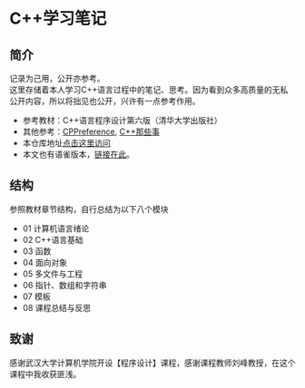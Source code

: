 # C++学习笔记

## 简介
记录为己用，公开亦参考。  
这里存储着本人学习C++语言过程中的笔记、思考。因为看到众多高质量的无私公开内容，所以将拙见也公开，兴许有一点参考作用。

* 参考教材：C++语言程序设计第六版（清华大学出版社）
* 其他参考：[CPPreference](https://en.cppreference.com/w/), [C++那些事](https://light-city.github.io/)
* 本仓库地址[点击这里访问](https://github.com/David-Zhang-test/CPlusPlusBook)
* 本文也有语雀版本，[链接在此]()。


## 结构

参照教材章节结构，自行总结为以下八个模块  
- 01 计算机语言绪论  
- 02 C++语言基础  
- 03 函数  
- 04 面向对象  
- 05 多文件与工程  
- 06 指针、数组和字符串 
- 07 模板  
- 08 课程总结与反思

## 致谢

感谢武汉大学计算机学院开设【程序设计】课程，感谢课程教师刘峰教授，在这个课程中我收获匪浅。

